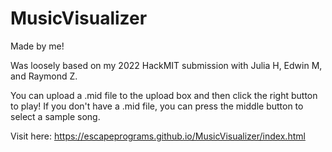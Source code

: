 # MusicVisualizer
Made by me!

Was loosely based on my 2022 HackMIT submission with Julia H, Edwin M, and Raymond Z.

You can upload a .mid file to the upload box and then click the right button to play!
If you don't have a .mid file, you can press the middle button to select a sample song.

Visit here: https://escapeprograms.github.io/MusicVisualizer/index.html

